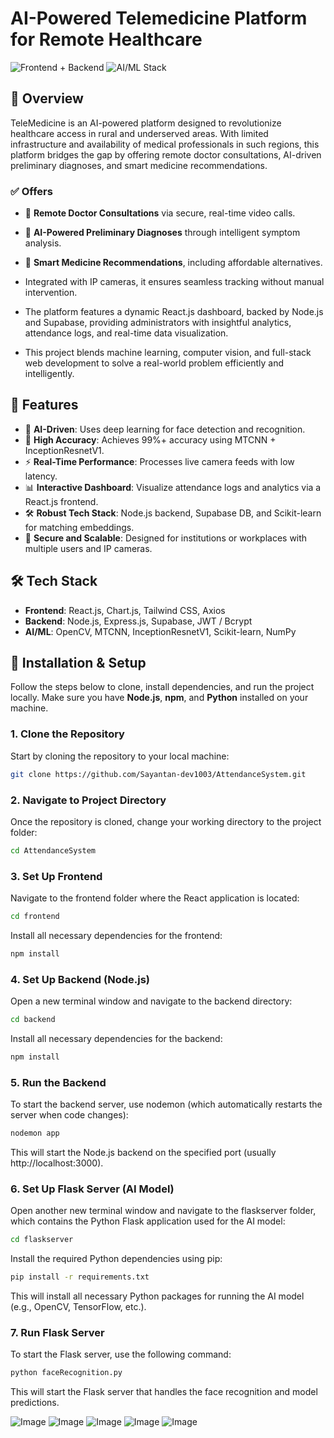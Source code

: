 # AI-Powered Telemedicine Platform for Remote Healthcare

![Frontend + Backend](https://img.shields.io/badge/Tech%20Stack-Frontend%3A%20React.js%20%7C%20Chart.js%20%7C%20Tailwind%20CSS%20%7C%20Axios%20--Backend%3A%20Node.js%20%7C%20Express.js%20%7C%20Supabase%20%7C%20JWT%20%2F%20Bcrypt-brightgreen)
![AI/ML Stack](https://img.shields.io/badge/AI%2FML-OpenCV%20%7C%20MTCNN%20%7C%20InceptionResnetV1%20%7C%20Scikit--learn%20%7C%20NumPy-blue)

## 📌 Overview
TeleMedicine is an AI-powered platform designed to revolutionize healthcare access in rural and underserved areas. With limited infrastructure and availability of medical professionals in such regions, this platform bridges the gap by offering remote doctor consultations, AI-driven preliminary diagnoses, and smart medicine recommendations.

### ✅ Offers

- 💬 **Remote Doctor Consultations** via secure, real-time video calls.
- 🧠 **AI-Powered Preliminary Diagnoses** through intelligent symptom analysis.
- 💊 **Smart Medicine Recommendations**, including affordable alternatives.

- Integrated with IP cameras, it ensures seamless tracking without manual intervention.
- The platform features a dynamic React.js dashboard, backed by Node.js and Supabase, providing administrators with insightful analytics, attendance logs, and real-time data visualization.
- This project blends machine learning, computer vision, and full-stack web development to solve a real-world problem efficiently and intelligently.

## 🚀 Features
- 🧠 **AI-Driven**: Uses deep learning for face detection and recognition.
- 🎯 **High Accuracy**: Achieves 99%+ accuracy using MTCNN + InceptionResnetV1.
- ⚡ **Real-Time Performance**: Processes live camera feeds with low latency.
- 📊 **Interactive Dashboard**: Visualize attendance logs and analytics via a React.js frontend.
- 🛠 **Robust Tech Stack**: Node.js backend, Supabase DB, and Scikit-learn for matching embeddings.
- 🔐 **Secure and Scalable**: Designed for institutions or workplaces with multiple users and IP cameras.

## 🛠 Tech Stack
- **Frontend**: React.js, Chart.js, Tailwind CSS, Axios
- **Backend**: Node.js, Express.js, Supabase, JWT / Bcrypt
- **AI/ML**: OpenCV, MTCNN, InceptionResnetV1, Scikit-learn, NumPy

## 🔧 Installation & Setup

Follow the steps below to clone, install dependencies, and run the project locally. Make sure you have **Node.js**, **npm**, and **Python** installed on your machine.

### 1. **Clone the Repository**
Start by cloning the repository to your local machine:
```bash
git clone https://github.com/Sayantan-dev1003/AttendanceSystem.git
```

### 2. **Navigate to Project Directory**
Once the repository is cloned, change your working directory to the project folder:
```bash
cd AttendanceSystem
```

### 3. **Set Up Frontend**
Navigate to the frontend folder where the React application is located:
```bash
cd frontend
```
Install all necessary dependencies for the frontend:
```bash
npm install
```

### 4. **Set Up Backend (Node.js)**
Open a new terminal window and navigate to the backend directory:
```bash
cd backend
```
Install all necessary dependencies for the backend:
```bash
npm install
```

### 5. **Run the Backend**
To start the backend server, use nodemon (which automatically restarts the server when code changes):
```bash
nodemon app
```
This will start the Node.js backend on the specified port (usually http://localhost:3000).

### 6. **Set Up Flask Server (AI Model)**
Open another new terminal window and navigate to the flaskserver folder, which contains the Python Flask application used for the AI model:
```bash
cd flaskserver
```
Install the required Python dependencies using pip:
```bash
pip install -r requirements.txt
```
This will install all necessary Python packages for running the AI model (e.g., OpenCV, TensorFlow, etc.).

### 7. **Run Flask Server**
To start the Flask server, use the following command:
```bash
python faceRecognition.py
```
This will start the Flask server that handles the face recognition and model predictions.

![Image](https://github.com/user-attachments/assets/a0a12ee9-c94e-4c50-9e70-c16acec026d3)
![Image](https://github.com/user-attachments/assets/3c133a71-b5ac-438d-9412-e9986a864dda)
![Image](https://github.com/user-attachments/assets/76b6dfea-c15a-467f-b755-e156827b0da6)
![Image](https://github.com/user-attachments/assets/b3131720-1b96-4499-9454-6f7b256e4bf6)
![Image](https://github.com/user-attachments/assets/a0f82bbc-bc54-441f-968d-941f5e116e8a)
